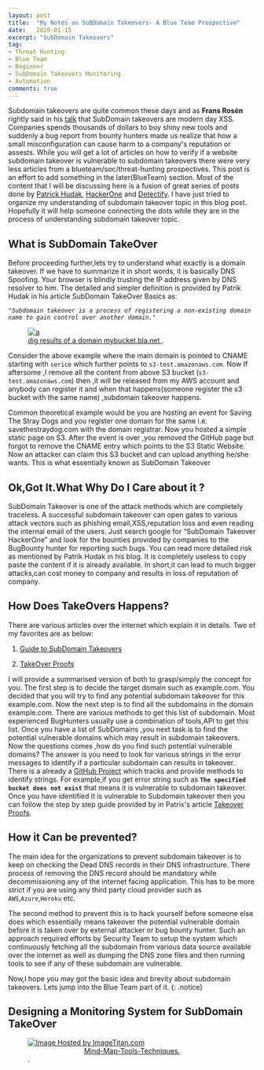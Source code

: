 ```yaml
---
layout: post
title:  "My Notes on SuBDomain Takeovers- A Blue Team Prospective"
date:   2020-01-15
excerpt: "SubDomain Takeovers"
tag:
- Threat Hunting 
- Blue Team
- Beginner
- SubDomain Takeovers Monitoring
- Automation 
comments: true
---
```


Subdomain takeovers are quite common these days and as **Frans Rosén** rightly said in his  <a href="https://www.youtube.com/watch?v=HhJv8CU-RIk">talk</a> that SubDomain takeovers are modern day XSS. Companies spends thousands of dollars to buy shiny new tools and suddenly a bug report from bounty hunters made us realize that how a small misconfiguration can cause harm to a company's reputation or assests. While you will get a lot of articles on how to verify if a website subdomain takeover is vulnerable to subdomain takeovers there were very less articles from a blueteam/soc/threat-hunting prospectives. This post is an effort to add something in the later(BlueTeam) section. Most of the content that I will be discussing here is a fusion of great series of posts done by <a href="https://0xpatrik.com/subdomain-takeover-basics/">Patrick Hudak</a>, <a href="https://www.hackerone.com/blog/Guide-Subdomain-Takeovers">HackerOne</a> and <a href="https://labs.detectify.com/2014/10/21/hostile-subdomain-takeover-using-herokugithubdesk-more/">Detectify</a>. I have just tried to organize my understanding of subdomain takeover topic in this blog post. Hopefully it will help someone connecting the dots while they are in the process of understanding subdomain takeover topic.


## What is SubDomain TakeOver
Before proceeding further,lets try to understand what exactly is a domain takeover. If we have to summarize it in short words, it is basically DNS Spoofing. Your browser is blindly trusting the IP address given by DNS resolver to him. The detailed and simpler definition is provided by Patrik Hudak in his article SubDomain TakeOver Basics as:

*`"Subdomain takeover is a process of registering a non-existing domain name to gain control over another domain."`*

<figure>
	<a href="https://ibb.co/tb28hYW"><img src="https://i.ibb.co/FBYgW8j/a.png" alt="a" border="0"></a>
	<figcaption><a href="http://www.flickr.com/photos/80901381@N04/7758832526/" title="Morning Fog Emerging From Trees by A Guy Taking Pictures, on Flickr">dig results of a domain mybucket.bla.net </a>.</figcaption>
</figure>

Consider the above example where the main domain is pointed to CNAME starting with `serice` which further points to `s3-test.amazonaws.com`. Now If aftersome ,I remove all the content from above S3 bucket (`s3-test.amazonaws.com`) then ,it will be released from my AWS account and anybody can register it and when that happens(someone register the s3 bucket with the same name) ,subdomain takeover happens.

Common theoretical example would be you are hosting an event for Saving The Stray Dogs and you register one domain for the same i.e. savethestraydog.com with the domain registrar. Now you hosted a simple static page on S3. After the event is over ,you removed the GitHub page but forgot to  remove the CNAME entry which points to the S3 Static Website. Now an attacker can claim this S3 bucket and can upload anything he/she wants. This is what essentially known as SubDomain Takeover


## Ok,Got It.What Why Do I Care about it ?

SubDomain Takeover is one of the attack methods which are completely traceless. A successful subdomain takeover can open gates to various attack vectors such as phishing email,XSS,reputation loss and even reading the internal email of the users. Just search google for “SubDomain Takeover HackerOne” and look for the bounties provided by companies to the BugBounty hunter for reporting such bugs. You can read more detailed risk as mentioned by Patrik Hudak in his blog. It is completely useless to copy paste the content if it is already available. In short,it can lead to much bigger attacks,can cost money to company and results in loss of reputation of company.

## How Does TakeOvers Happens? 

There are various articles over the internet which explain it in details. Two of my favorites are as below:

1.  <a href="https://www.hackerone.com/blog/Guide-Subdomain-Takeovers">Guide to SubDomain Takeovers</a> 
  
2.  <a href="https://0xpatrik.com/takeover-proofs/">TakeOver Proofs</a> 

I will provide a summarised version of both to grasp/simply the concept for you. The first step is to decide the target domain such as example.com. You decided that you will try to find any potential subdomain takeover for this example.com. Now the next step is to find all the subdomains in the domain example.com. There are various methods to get this list of subdomain. Most experienced BugHunters usually use a combination of tools,API to get this list. Once you have a list of SubDomains ,you next task is to find the potential vulnerable domains which may result  in subdomain takeovers. Now the questions comes ,how do you find such potential vulnerable domains? The answer is you need to look for various strings in the error messages to identify if a particular subdomain can results in takeover.  There is a already a <a href="https://github.com/EdOverflow/can-i-take-over-xyz">GitHub Project</a> which tracks and provide methods to identify strings. For example,if you get error string such as  **`The specified bucket does not exist`** that means it is vulnerable to subdomain takeover. Once you have identified it is vulnerable to Subdomain takeover then you can follow the step by step guide provided by in Patrix's article <a href="https://0xpatrik.com/takeover-proofs/">Takeover Proofs</a>. 


## How it Can be prevented?
The main idea for the organizations to prevent subdomain takeover is to keep on checking the Dead DNS records in their DNS infrastructure. There process of removing the DNS record should be mandatory while decommissioning any of the internet facing application. This has to be more strict if you are using any third party cloud provider such as `AWS`,`Azure`,`Heroku` etc.

The second method to prevent this is to hack yourself before someone else does which essentially means takeover the potential vulnerable domain before it is taken over by external attacker or bug bounty hunter. Such an approach required efforts by Security Team to setup the system which continuously fetching all the subdomain from various data source available over the internet as well as dumping the DNS zone files and then running tools to see if any of these subdomain are vulnerable.


Now,I hope you may got the basic idea and brevity about subdomain takeovers. Lets jump into the Blue Team part of it.
{: .notice}

## Designing a Monitoring System for SubDomain TakeOver
    
<figure>
	<a href="http://img4.imagetitan.com/img.php?image=21_mindmap-tools-techniques.jpeg" target="_blank"><img src="http://img4.imagetitan.com/img4/small/21/21_mindmap-tools-techniques.jpeg" border=0 alt="Image Hosted by ImageTitan.com"></a>	
    <figcaption><a href="http://www.flickr.com/photos/80901381@N04/7758832526/" title="Morning Fog Emerging From Trees by A Guy Taking Pictures, on Flickr"><center>Mind-Map-Tools-Techniques.</center></a>.</figcaption>
</figure>

